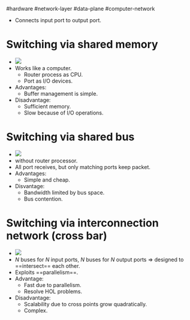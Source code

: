 #hardware #network-layer #data-plane #computer-network 

- Connects input port to output port.
# Switching via shared memory
- ![](Pasted%20image%2020240519113855.png)
- Works like a computer.
	- Router process as CPU.
	- Port as I/O devices.
- Advantages:
	- Buffer management is simple.
- Disadvantage:
	- Sufficient memory.
	- Slow because of I/O operations.
# Switching via shared bus
- ![](Pasted%20image%2020240519115552.png)
- without router processor.
- All port receives, but only matching ports keep packet.
- Advantages:
	- Simple and cheap.
- Disvantage:
	- Bandwidth limited by bus space.
	- Bus contention.
# Switching via interconnection network (cross bar)
- ![](Pasted%20image%2020240519120055.png)
- $N$ buses for $N$ input ports, $N$ buses for $N$ output ports $\Rightarrow$ designed to ==intersect== each other.
- Exploits ==parallelism==.
- Advantage:
	- Fast due to parallelism.
	- Resolve HOL problems.
- Disadvantage:
	- Scalability due to cross points grow quadratically.
	- Complex.